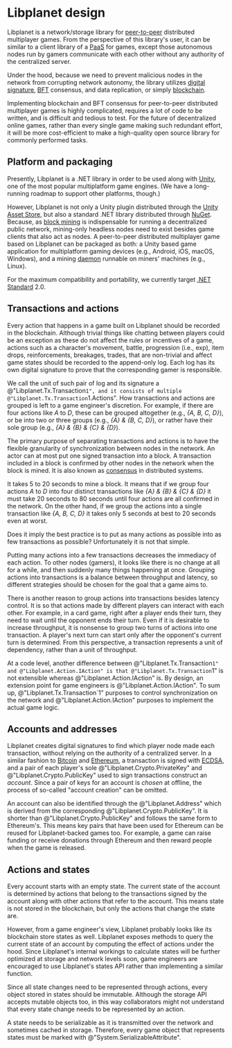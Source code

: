 Libplanet design
================

Libplanet is a network/storage library for [peer-to-peer][P2P] distributed
multiplayer games.  From the perspective of this library's user,
it can be similar to a client library of a [PaaS] for games,
except those autonomous nodes run by gamers communicate with
each other without any authority of the centralized server.

Under the hood, because we need to prevent malicious nodes in the network from
corrupting network autonomy, the library utilizes [digital signature],
[BFT] consensus, and data replication, or simply [blockchain].

Implementing blockchain and BFT consensus for peer-to-peer distributed
multiplayer games is highly complicated, requires a lot of code to
be written, and is difficult and tedious to test.  For the future of
decentralized online games, rather than every single game making such redundant
effort, it will be more cost-efficient to make a high-quality open source
library for commonly performed tasks.

[P2P]: https://en.wikipedia.org/wiki/Peer-to-peer
[PaaS]: https://en.wikipedia.org/wiki/Platform_as_a_service
[digital signature]: https://en.wikipedia.org/wiki/Digital_signature
[BFT]: https://en.wikipedia.org/wiki/Byzantine_fault_tolerance
[blockchain]: https://en.wikipedia.org/wiki/Blockchain


Platform and packaging
----------------------

Presently, Libplanet is a .NET library in order to be used along with [Unity],
one of the most popular multiplatform game engines.  (We have a long-running
roadmap to support other platforms, though.)

However, Libplanet is not only a Unity plugin distributed through
the [Unity Asset Store], but also a standard .NET library distributed through
[NuGet].  Because, as [block mining] is indispensable for running
a decentralized public network, mining-only headless nodes need to exist besides
game clients that also act as nodes. A peer-to-peer distributed multiplayer game
based on Libplanet can be packaged as both: a Unity based game application for
multiplatform gaming devices (e.g., Android, iOS, macOS, Windows), and a mining
[daemon] runnable on miners' machines (e.g., Linux).

For the maximum compatibility and portability, we currently target
[.NET Standard] 2.0.

[Unity]: https://unity3d.com/
[Unity Asset Store]: https://assetstore.unity.com/
[NuGet]: https://www.nuget.org/
[block mining]: https://en.bitcoin.it/wiki/Mining
[daemon]: https://en.wikipedia.org/wiki/Daemon_(computing)
[.NET Standard]: https://docs.microsoft.com/en-us/dotnet/standard/net-standard


Transactions and actions
------------------------

Every action that happens in a game built on Libplanet should be recorded in
the blockchain.  Although trivial things like chatting between players could be
an exception as these do not affect the rules or incentives of a game, actions such
as a character's movement, battle, progression (i.e., exp), item drops,
reinforcements, breakages, trades, that are non-trivial and affect game states
should be recorded to the append-only log.  Each log has its own digital
signature to prove that the corresponding gamer is responsible.

We call the unit of such pair of log and its signature a
@"Libplanet.Tx.Transaction`1", and it consists of multiple
@"Libplanet.Tx.Transaction`1.Actions".  How transactions and actions are grouped is
left to a game engineer's discretion.  For example, if there are four actions
like *A* to *D*, these can be grouped altogether (e.g., *{A, B, C, D}*),
or be into two or three groups (e.g., *{A} & {B, C, D}*), or rather have
their sole group (e.g., *{A} & {B} & {C} & {D}*).

The primary purpose of separating transactions and actions is to have
the flexible granularity of synchronization between nodes in the network.
An actor can at most put one signed transaction into a block. A transaction
included in a block is confirmed by other nodes in the network
when the block is mined.  It is also known as [consensus]
in distributed systems.

It takes 5 to 20 seconds to mine a block.  It means that if we group four
actions *A* to *D* into four distinct transactions like *{A} & {B} & {C} & {D}*
it must take 20 seconds to 80 seconds until four actions are all confirmed in
the network.  On the other hand, if we group the actions into a single
transaction like *{A, B, C, D}* it takes only 5 seconds
at best to 20 seconds even at worst.

Does it imply the best practice is to put as many actions as possible into
as few transactions as possible?  Unfortunately it is not that simple.

Putting many actions into a few transactions decreases the immediacy of
each action.  To other nodes (gamers), it looks like there is no change at
all for a while, and then suddenly many things happening at once.
Grouping actions into transactions is a balance between throughput and latency,
 so different strategies should be chosen for the goal that a game aims to.

There is another reason to group actions into transactions besides latency
control.  It is so that actions made by different players can interact with
each other.
For example, in a card game, right after a player ends their turn, they need to
wait until the opponent ends their turn.  Even if it is desirable to increase
throughput, it is nonsense to group two turns of actions into one transaction.
A player's next turn can start only after the opponent's current turn is
determined.  From this perspective, a transaction represents a unit of
dependency, rather than a unit of throughput.

At a code level, another difference between @"Libplanet.Tx.Transaction`1" and
@"Libplanet.Action.IAction" is that @"Libplanet.Tx.Transaction`1" is not
extensible whereas @"Libplanet.Action.IAction" is.  By design, an extension
point for game engineers is @"Libplanet.Action.IAction".  To sum up,
@"Libplanet.Tx.Transaction`1" purposes to control synchronization on
the network and @"Libplanet.Action.IAction" purposes to implement the actual
game logic.

[consensus]: https://en.wikipedia.org/wiki/Consensus_(computer_science)


Accounts and addresses
----------------------

Libplanet creates digital signatures to find which player node made each
transaction, without relying on the authority of a centralized server.
In a similar fashion to [Bitcoin] and [Ethereum], a transaction is signed
with [ECDSA], and a pair of each player's sole @"Libplanet.Crypto.PrivateKey"
and @"Libplanet.Crypto.PublicKey" used to sign transactions construct
an *account*.  Since a pair of keys for an account is *chosen* at offline,
the process of so-called "account creation" can be omitted.

An account can also be identified through the @"Libplanet.Address" which is
derived from the corresponding @"Libplanet.Crypto.PublicKey".  It is shorter
than @"Libplanet.Crypto.PublicKey" and follows the same form to Ethereum's.
This means key pairs that have been used for Ethereum can be reused for
Libplanet-backed games too.  For example, a game can raise funding or receive
donations through Ethereum and then reward people when the game is released.

[Bitcoin]: https://bitcoin.org/
[Ethereum]: https://www.ethereum.org/
[ECDSA]: https://en.wikipedia.org/wiki/Elliptic_Curve_Digital_Signature_Algorithm


Actions and states
------------------

Every account starts with an empty state. The current state of the account is
determined by actions that belong to the transactions signed by the account
along with other actions that refer to the account. This means state is not
stored in the blockchain, but only the actions that change the state are.

However, from a game engineer's view, Libplanet probably looks like its
blockchain store states as well. Libplanet exposes methods to query the current
state of an account by computing the effect of actions under the hood. Since
Libplanet's internal workings to calculate states will be further optimized
at storage and network levels soon, game engineers are encouraged to use
Libplanet's states API rather than implementing a similar function.

Since all state changes need to be represented through actions, every object
stored in states should be immutable.  Although the storage API accepts
mutable objects too, in this way collaborators might not understand that every
state change needs to be represented by an action.

A state needs to be serializable as it is transmitted over the network and
sometimes cached in storage. Therefore, every game object that represents states
must be marked with @"System.SerializableAttribute".

